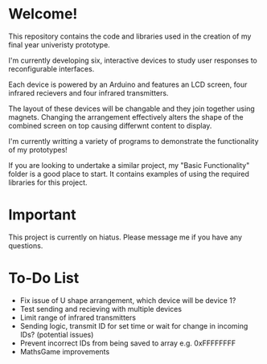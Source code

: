 # Welcome!
This repository contains the code and libraries used in the creation of my final year univeristy prototype.

I'm currently developing six, interactive devices to study user responses to reconfigurable interfaces.

Each device is powered by an Arduino and features an LCD screen, four infrared recievers and four infrared transmitters.

The layout of these devices will be changable and they join together using magnets. Changing the arrangement effectively alters the shape of the combined screen on top causing differwnt content to display.

I'm currently writting a variety of programs to demonstrate the functionality of my prototypes!

If you are looking to undertake a similar project, my "Basic Functionality" folder is a good place to start. It contains examples of using the required libraries for this project.

# Important
This project is currently on hiatus. Please message me if you have any questions.

# To-Do List
- Fix issue of U shape arrangement, which device will be device 1?
- Test sending and recieving with multiple devices
- Limit range of infrared transmitters
- Sending logic, transmit ID for set time or wait for change in incoming IDs? (potential issues)
- Prevent incorrect IDs from being saved to array e.g. 0xFFFFFFFF
- MathsGame improvements
